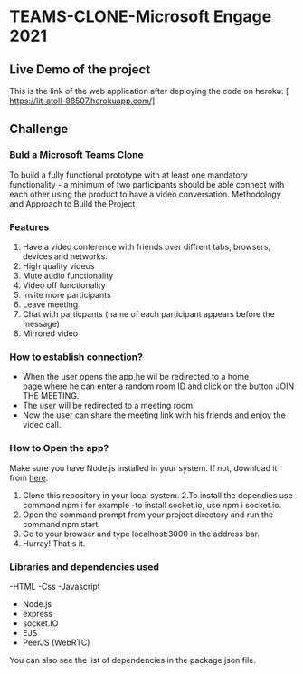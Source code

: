# TEAMS-CLONE-Microsoft Engage 2021

## Live Demo of the project
This is the link of the web application after deploying the code on heroku: [ https://lit-atoll-88507.herokuapp.com/]

## Challenge
### Buld a Microsoft Teams Clone
To build a fully functional prototype with at least one mandatory functionality - a minimum of two participants should be able connect with each other using the product to have a video conversation.
 Methodology and Approach to Build the Project
 
### Features
1. Have a video conference with friends over diffrent tabs, browsers, devices and networks.
2. High quality videos
3. Mute audio functionality
4. Video off functionality
5. Invite more participants
6. Leave meeting
7. Chat with particpants (name of each participant appears before the message)
8. Mirrored video

### How to establish connection?
- When the user opens the app,he wil be redirected to a home page,where he can enter a random room ID and click on the button JOIN THE MEETING. 
- The user will be redirected to a meeting room.
- Now the user can share the meeting link with his friends and enjoy the video call.

### How to Open the app?

 Make sure you have Node.js installed in your system. If not, download it from [here](https://nodejs.org/en/download/).

1. Clone this repository in your local system.
2.To install the dependies use command npm i for example -to install socket.io, use npm i socket.io.
3. Open the command prompt from your project directory and run the command npm start.
4. Go to your browser and type localhost:3000 in the address bar.
5. Hurray! That's it.


### Libraries and dependencies used
 -HTML
 -Css
 -Javascript
- Node.js
- express
- socket.IO
- EJS
- PeerJS (WebRTC)

You can also see the list of dependencies in the package.json file.


